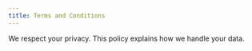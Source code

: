 ```yaml
---
title: Terms and Conditions
---
```


We respect your privacy. This policy explains how we handle your data.